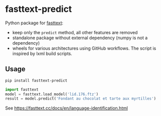 # fasttext-predict

Python package for [fasttext](https://github.com/facebookresearch/fastText):

* keep only the `predict` method, all other features are removed
* standalone package without external dependency (numpy is not a dependency)
* wheels for various architectures using GitHub workflows. The script is inspired by lxml build scripts.

## Usage

```sh
pip install fasttext-predict
```

```python
import fasttext
model = fasttext.load_model('lid.176.ftz')
result = model.predict('Fondant au chocolat et tarte aux myrtilles')
```

See https://fasttext.cc/docs/en/language-identification.html
